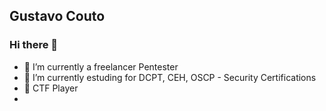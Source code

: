 Gustavo Couto
----------------------
### Hi there 👋

- 🔭 I’m currently a freelancer Pentester
- 🌱 I’m currently estuding for DCPT, CEH, OSCP - Security Certifications 
- 🌱 CTF Player
-  

